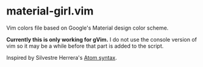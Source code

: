 # material-girl.vim
Vim colors file based on Google's Material design color scheme.

**Currently this is only working for gVim.** I do not use the console version of vim so it may be a while before that part is added to the script.

Inspired by Silvestre Herrera's [Atom syntax](https://github.com/silvestreh/atom-material-syntax).

